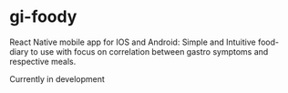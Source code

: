 # gi-foody
React Native mobile app for IOS and Android: Simple and Intuitive food-diary to use with focus on correlation between gastro symptoms and respective meals.

Currently in development
